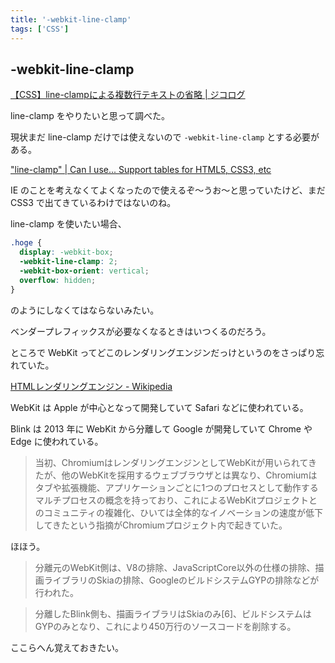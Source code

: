 ```yaml
---
title: '-webkit-line-clamp'
tags: ['CSS']
---
```


## -webkit-line-clamp

[【CSS】line\-clampによる複数行テキストの省略 \| ジコログ](https://self-development.info/%E3%80%90css%E3%80%91line-clamp%E3%81%AB%E3%82%88%E3%82%8B%E8%A4%87%E6%95%B0%E8%A1%8C%E3%83%86%E3%82%AD%E3%82%B9%E3%83%88%E3%81%AE%E7%9C%81%E7%95%A5/)

line-clamp をやりたいと思って調べた。

現状まだ line-clamp だけでは使えないので `-webkit-line-clamp` とする必要がある。

["line\-clamp" \| Can I use\.\.\. Support tables for HTML5, CSS3, etc](https://caniuse.com/?search=line-clamp)

IE のことを考えなくてよくなったので使えるぞ〜うお〜と思っていたけど、まだ CSS3 で出てきているわけではないのね。

line-clamp を使いたい場合、

```css
.hoge {
  display: -webkit-box;
  -webkit-line-clamp: 2;
  -webkit-box-orient: vertical;
  overflow: hidden;
}
```

のようにしなくてはならないみたい。

ベンダープレフィックスが必要なくなるときはいつくるのだろう。

ところで WebKit ってどこのレンダリングエンジンだっけというのをさっぱり忘れていた。

[HTMLレンダリングエンジン \- Wikipedia](https://ja.wikipedia.org/wiki/HTML%E3%83%AC%E3%83%B3%E3%83%80%E3%83%AA%E3%83%B3%E3%82%B0%E3%82%A8%E3%83%B3%E3%82%B8%E3%83%B3)

WebKit は Apple が中心となって開発していて Safari などに使われている。

Blink は 2013 年に WebKit から分離して Google が開発していて Chrome や Edge に使われている。

> 当初、ChromiumはレンダリングエンジンとしてWebKitが用いられてきたが、他のWebKitを採用するウェブブラウザとは異なり、Chromiumはタブや拡張機能、アプリケーションごとに1つのプロセスとして動作するマルチプロセスの概念を持っており、これによるWebKitプロジェクトとのコミュニティの複雑化、ひいては全体的なイノベーションの速度が低下してきたという指摘がChromiumプロジェクト内で起きていた。

ほほう。

> 分離元のWebKit側は、V8の排除、JavaScriptCore以外の仕様の排除、描画ライブラリのSkiaの排除、GoogleのビルドシステムGYPの排除などが行われた。

> 分離したBlink側も、描画ライブラリはSkiaのみ[6]、ビルドシステムはGYPのみとなり、これにより450万行のソースコードを削除する。

ここらへん覚えておきたい。
